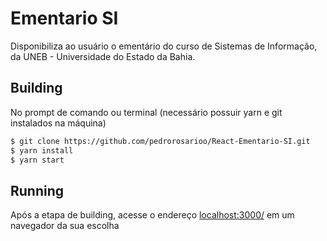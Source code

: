 # Ementario SI

Disponibiliza ao usuário o ementário do curso de Sistemas de Informação, da UNEB - Universidade do Estado da Bahia.

## Building

No prompt de comando ou terminal (necessário possuir yarn e git instalados na máquina)

``` bash
$ git clone https://github.com/pedrorosarioo/React-Ementario-SI.git
$ yarn install
$ yarn start
```

## Running

Após a etapa de building, acesse o endereço  [localhost:3000/](http://localhost:3000/) em um navegador da sua escolha

